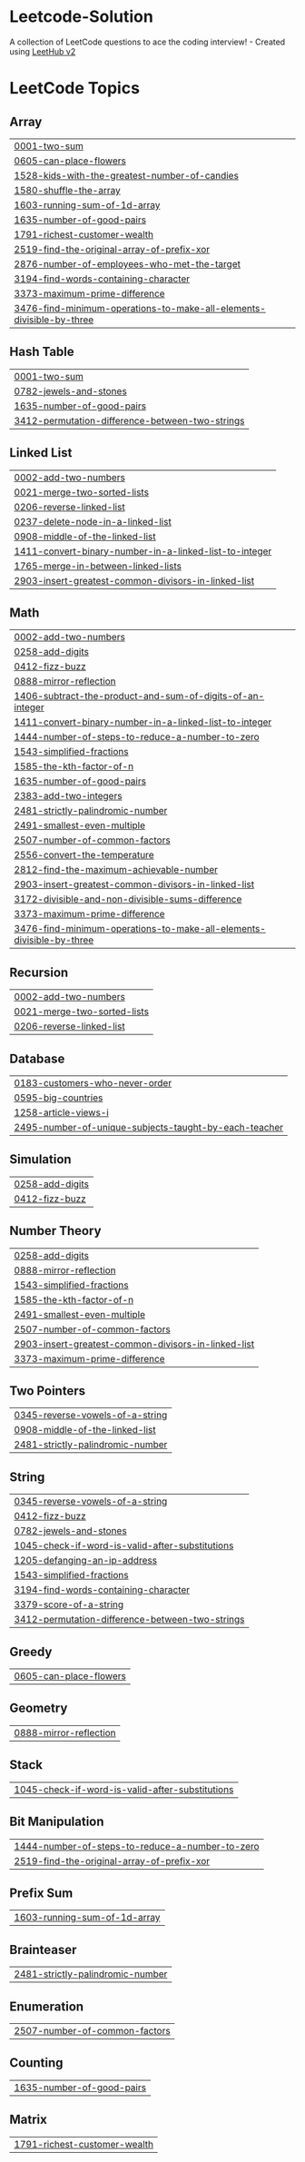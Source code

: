 # Leetcode-Solution
A collection of LeetCode questions to ace the coding interview! - Created using [LeetHub v2](https://github.com/arunbhardwaj/LeetHub-2.0)

<!---LeetCode Topics Start-->
# LeetCode Topics
## Array
|  |
| ------- |
| [0001-two-sum](https://github.com/ragul315/Leetcode-Solution/tree/master/0001-two-sum) |
| [0605-can-place-flowers](https://github.com/ragul315/Leetcode-Solution/tree/master/0605-can-place-flowers) |
| [1528-kids-with-the-greatest-number-of-candies](https://github.com/ragul315/Leetcode-Solution/tree/master/1528-kids-with-the-greatest-number-of-candies) |
| [1580-shuffle-the-array](https://github.com/ragul315/Leetcode-Solution/tree/master/1580-shuffle-the-array) |
| [1603-running-sum-of-1d-array](https://github.com/ragul315/Leetcode-Solution/tree/master/1603-running-sum-of-1d-array) |
| [1635-number-of-good-pairs](https://github.com/ragul315/Leetcode-Solution/tree/master/1635-number-of-good-pairs) |
| [1791-richest-customer-wealth](https://github.com/ragul315/Leetcode-Solution/tree/master/1791-richest-customer-wealth) |
| [2519-find-the-original-array-of-prefix-xor](https://github.com/ragul315/Leetcode-Solution/tree/master/2519-find-the-original-array-of-prefix-xor) |
| [2876-number-of-employees-who-met-the-target](https://github.com/ragul315/Leetcode-Solution/tree/master/2876-number-of-employees-who-met-the-target) |
| [3194-find-words-containing-character](https://github.com/ragul315/Leetcode-Solution/tree/master/3194-find-words-containing-character) |
| [3373-maximum-prime-difference](https://github.com/ragul315/Leetcode-Solution/tree/master/3373-maximum-prime-difference) |
| [3476-find-minimum-operations-to-make-all-elements-divisible-by-three](https://github.com/ragul315/Leetcode-Solution/tree/master/3476-find-minimum-operations-to-make-all-elements-divisible-by-three) |
## Hash Table
|  |
| ------- |
| [0001-two-sum](https://github.com/ragul315/Leetcode-Solution/tree/master/0001-two-sum) |
| [0782-jewels-and-stones](https://github.com/ragul315/Leetcode-Solution/tree/master/0782-jewels-and-stones) |
| [1635-number-of-good-pairs](https://github.com/ragul315/Leetcode-Solution/tree/master/1635-number-of-good-pairs) |
| [3412-permutation-difference-between-two-strings](https://github.com/ragul315/Leetcode-Solution/tree/master/3412-permutation-difference-between-two-strings) |
## Linked List
|  |
| ------- |
| [0002-add-two-numbers](https://github.com/ragul315/Leetcode-Solution/tree/master/0002-add-two-numbers) |
| [0021-merge-two-sorted-lists](https://github.com/ragul315/Leetcode-Solution/tree/master/0021-merge-two-sorted-lists) |
| [0206-reverse-linked-list](https://github.com/ragul315/Leetcode-Solution/tree/master/0206-reverse-linked-list) |
| [0237-delete-node-in-a-linked-list](https://github.com/ragul315/Leetcode-Solution/tree/master/0237-delete-node-in-a-linked-list) |
| [0908-middle-of-the-linked-list](https://github.com/ragul315/Leetcode-Solution/tree/master/0908-middle-of-the-linked-list) |
| [1411-convert-binary-number-in-a-linked-list-to-integer](https://github.com/ragul315/Leetcode-Solution/tree/master/1411-convert-binary-number-in-a-linked-list-to-integer) |
| [1765-merge-in-between-linked-lists](https://github.com/ragul315/Leetcode-Solution/tree/master/1765-merge-in-between-linked-lists) |
| [2903-insert-greatest-common-divisors-in-linked-list](https://github.com/ragul315/Leetcode-Solution/tree/master/2903-insert-greatest-common-divisors-in-linked-list) |
## Math
|  |
| ------- |
| [0002-add-two-numbers](https://github.com/ragul315/Leetcode-Solution/tree/master/0002-add-two-numbers) |
| [0258-add-digits](https://github.com/ragul315/Leetcode-Solution/tree/master/0258-add-digits) |
| [0412-fizz-buzz](https://github.com/ragul315/Leetcode-Solution/tree/master/0412-fizz-buzz) |
| [0888-mirror-reflection](https://github.com/ragul315/Leetcode-Solution/tree/master/0888-mirror-reflection) |
| [1406-subtract-the-product-and-sum-of-digits-of-an-integer](https://github.com/ragul315/Leetcode-Solution/tree/master/1406-subtract-the-product-and-sum-of-digits-of-an-integer) |
| [1411-convert-binary-number-in-a-linked-list-to-integer](https://github.com/ragul315/Leetcode-Solution/tree/master/1411-convert-binary-number-in-a-linked-list-to-integer) |
| [1444-number-of-steps-to-reduce-a-number-to-zero](https://github.com/ragul315/Leetcode-Solution/tree/master/1444-number-of-steps-to-reduce-a-number-to-zero) |
| [1543-simplified-fractions](https://github.com/ragul315/Leetcode-Solution/tree/master/1543-simplified-fractions) |
| [1585-the-kth-factor-of-n](https://github.com/ragul315/Leetcode-Solution/tree/master/1585-the-kth-factor-of-n) |
| [1635-number-of-good-pairs](https://github.com/ragul315/Leetcode-Solution/tree/master/1635-number-of-good-pairs) |
| [2383-add-two-integers](https://github.com/ragul315/Leetcode-Solution/tree/master/2383-add-two-integers) |
| [2481-strictly-palindromic-number](https://github.com/ragul315/Leetcode-Solution/tree/master/2481-strictly-palindromic-number) |
| [2491-smallest-even-multiple](https://github.com/ragul315/Leetcode-Solution/tree/master/2491-smallest-even-multiple) |
| [2507-number-of-common-factors](https://github.com/ragul315/Leetcode-Solution/tree/master/2507-number-of-common-factors) |
| [2556-convert-the-temperature](https://github.com/ragul315/Leetcode-Solution/tree/master/2556-convert-the-temperature) |
| [2812-find-the-maximum-achievable-number](https://github.com/ragul315/Leetcode-Solution/tree/master/2812-find-the-maximum-achievable-number) |
| [2903-insert-greatest-common-divisors-in-linked-list](https://github.com/ragul315/Leetcode-Solution/tree/master/2903-insert-greatest-common-divisors-in-linked-list) |
| [3172-divisible-and-non-divisible-sums-difference](https://github.com/ragul315/Leetcode-Solution/tree/master/3172-divisible-and-non-divisible-sums-difference) |
| [3373-maximum-prime-difference](https://github.com/ragul315/Leetcode-Solution/tree/master/3373-maximum-prime-difference) |
| [3476-find-minimum-operations-to-make-all-elements-divisible-by-three](https://github.com/ragul315/Leetcode-Solution/tree/master/3476-find-minimum-operations-to-make-all-elements-divisible-by-three) |
## Recursion
|  |
| ------- |
| [0002-add-two-numbers](https://github.com/ragul315/Leetcode-Solution/tree/master/0002-add-two-numbers) |
| [0021-merge-two-sorted-lists](https://github.com/ragul315/Leetcode-Solution/tree/master/0021-merge-two-sorted-lists) |
| [0206-reverse-linked-list](https://github.com/ragul315/Leetcode-Solution/tree/master/0206-reverse-linked-list) |
## Database
|  |
| ------- |
| [0183-customers-who-never-order](https://github.com/ragul315/Leetcode-Solution/tree/master/0183-customers-who-never-order) |
| [0595-big-countries](https://github.com/ragul315/Leetcode-Solution/tree/master/0595-big-countries) |
| [1258-article-views-i](https://github.com/ragul315/Leetcode-Solution/tree/master/1258-article-views-i) |
| [2495-number-of-unique-subjects-taught-by-each-teacher](https://github.com/ragul315/Leetcode-Solution/tree/master/2495-number-of-unique-subjects-taught-by-each-teacher) |
## Simulation
|  |
| ------- |
| [0258-add-digits](https://github.com/ragul315/Leetcode-Solution/tree/master/0258-add-digits) |
| [0412-fizz-buzz](https://github.com/ragul315/Leetcode-Solution/tree/master/0412-fizz-buzz) |
## Number Theory
|  |
| ------- |
| [0258-add-digits](https://github.com/ragul315/Leetcode-Solution/tree/master/0258-add-digits) |
| [0888-mirror-reflection](https://github.com/ragul315/Leetcode-Solution/tree/master/0888-mirror-reflection) |
| [1543-simplified-fractions](https://github.com/ragul315/Leetcode-Solution/tree/master/1543-simplified-fractions) |
| [1585-the-kth-factor-of-n](https://github.com/ragul315/Leetcode-Solution/tree/master/1585-the-kth-factor-of-n) |
| [2491-smallest-even-multiple](https://github.com/ragul315/Leetcode-Solution/tree/master/2491-smallest-even-multiple) |
| [2507-number-of-common-factors](https://github.com/ragul315/Leetcode-Solution/tree/master/2507-number-of-common-factors) |
| [2903-insert-greatest-common-divisors-in-linked-list](https://github.com/ragul315/Leetcode-Solution/tree/master/2903-insert-greatest-common-divisors-in-linked-list) |
| [3373-maximum-prime-difference](https://github.com/ragul315/Leetcode-Solution/tree/master/3373-maximum-prime-difference) |
## Two Pointers
|  |
| ------- |
| [0345-reverse-vowels-of-a-string](https://github.com/ragul315/Leetcode-Solution/tree/master/0345-reverse-vowels-of-a-string) |
| [0908-middle-of-the-linked-list](https://github.com/ragul315/Leetcode-Solution/tree/master/0908-middle-of-the-linked-list) |
| [2481-strictly-palindromic-number](https://github.com/ragul315/Leetcode-Solution/tree/master/2481-strictly-palindromic-number) |
## String
|  |
| ------- |
| [0345-reverse-vowels-of-a-string](https://github.com/ragul315/Leetcode-Solution/tree/master/0345-reverse-vowels-of-a-string) |
| [0412-fizz-buzz](https://github.com/ragul315/Leetcode-Solution/tree/master/0412-fizz-buzz) |
| [0782-jewels-and-stones](https://github.com/ragul315/Leetcode-Solution/tree/master/0782-jewels-and-stones) |
| [1045-check-if-word-is-valid-after-substitutions](https://github.com/ragul315/Leetcode-Solution/tree/master/1045-check-if-word-is-valid-after-substitutions) |
| [1205-defanging-an-ip-address](https://github.com/ragul315/Leetcode-Solution/tree/master/1205-defanging-an-ip-address) |
| [1543-simplified-fractions](https://github.com/ragul315/Leetcode-Solution/tree/master/1543-simplified-fractions) |
| [3194-find-words-containing-character](https://github.com/ragul315/Leetcode-Solution/tree/master/3194-find-words-containing-character) |
| [3379-score-of-a-string](https://github.com/ragul315/Leetcode-Solution/tree/master/3379-score-of-a-string) |
| [3412-permutation-difference-between-two-strings](https://github.com/ragul315/Leetcode-Solution/tree/master/3412-permutation-difference-between-two-strings) |
## Greedy
|  |
| ------- |
| [0605-can-place-flowers](https://github.com/ragul315/Leetcode-Solution/tree/master/0605-can-place-flowers) |
## Geometry
|  |
| ------- |
| [0888-mirror-reflection](https://github.com/ragul315/Leetcode-Solution/tree/master/0888-mirror-reflection) |
## Stack
|  |
| ------- |
| [1045-check-if-word-is-valid-after-substitutions](https://github.com/ragul315/Leetcode-Solution/tree/master/1045-check-if-word-is-valid-after-substitutions) |
## Bit Manipulation
|  |
| ------- |
| [1444-number-of-steps-to-reduce-a-number-to-zero](https://github.com/ragul315/Leetcode-Solution/tree/master/1444-number-of-steps-to-reduce-a-number-to-zero) |
| [2519-find-the-original-array-of-prefix-xor](https://github.com/ragul315/Leetcode-Solution/tree/master/2519-find-the-original-array-of-prefix-xor) |
## Prefix Sum
|  |
| ------- |
| [1603-running-sum-of-1d-array](https://github.com/ragul315/Leetcode-Solution/tree/master/1603-running-sum-of-1d-array) |
## Brainteaser
|  |
| ------- |
| [2481-strictly-palindromic-number](https://github.com/ragul315/Leetcode-Solution/tree/master/2481-strictly-palindromic-number) |
## Enumeration
|  |
| ------- |
| [2507-number-of-common-factors](https://github.com/ragul315/Leetcode-Solution/tree/master/2507-number-of-common-factors) |
## Counting
|  |
| ------- |
| [1635-number-of-good-pairs](https://github.com/ragul315/Leetcode-Solution/tree/master/1635-number-of-good-pairs) |
## Matrix
|  |
| ------- |
| [1791-richest-customer-wealth](https://github.com/ragul315/Leetcode-Solution/tree/master/1791-richest-customer-wealth) |
<!---LeetCode Topics End-->